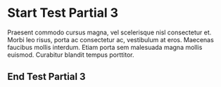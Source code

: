# Start Test Partial 3
Praesent commodo cursus magna, vel scelerisque nisl consectetur et. Morbi leo risus, porta ac consectetur ac, vestibulum at eros. Maecenas faucibus mollis interdum. Etiam porta sem malesuada magna mollis euismod. Curabitur blandit tempus porttitor.
## End Test Partial 3